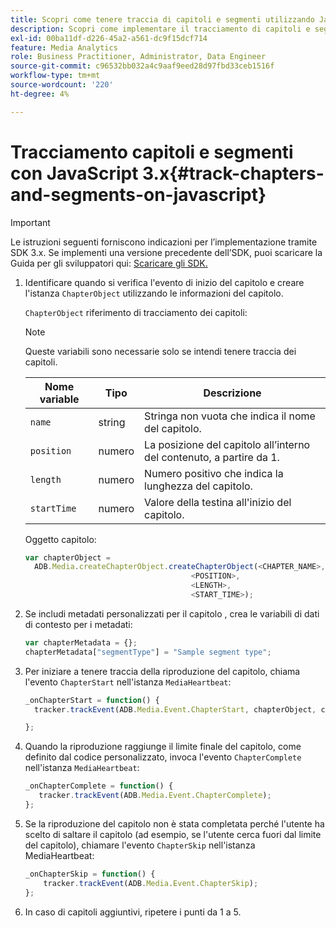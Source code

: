 ```yaml
---
title: Scopri come tenere traccia di capitoli e segmenti utilizzando JavaScript 3.x
description: Scopri come implementare il tracciamento di capitoli e segmenti utilizzando Media SDK nelle app del browser (JS).
exl-id: 00ba11df-d226-45a2-a561-dc9f15dcf714
feature: Media Analytics
role: Business Practitioner, Administrator, Data Engineer
source-git-commit: c96532bb032a4c9aaf9eed28d97fbd33ceb1516f
workflow-type: tm+mt
source-wordcount: '220'
ht-degree: 4%

---
```


# Tracciamento capitoli e segmenti con JavaScript 3.x{#track-chapters-and-segments-on-javascript}

>[!IMPORTANT]
>
>Le istruzioni seguenti forniscono indicazioni per l’implementazione tramite SDK 3.x. Se implementi una versione precedente dell’SDK, puoi scaricare la Guida per gli sviluppatori qui: [Scaricare gli SDK.](/help/sdk-implement/download-sdks.md)

1. Identificare quando si verifica l&#39;evento di inizio del capitolo e creare l&#39;istanza `ChapterObject` utilizzando le informazioni del capitolo.

   `ChapterObject` riferimento di tracciamento dei capitoli:

   >[!NOTE]
   >
   >Queste variabili sono necessarie solo se intendi tenere traccia dei capitoli.

   | Nome variable | Tipo | Descrizione |
   | --- | --- | --- |
   | `name` | string | Stringa non vuota che indica il nome del capitolo. |
   | `position` | numero | La posizione del capitolo all’interno del contenuto, a partire da 1. |
   | `length` | numero | Numero positivo che indica la lunghezza del capitolo. |
   | `startTime` | numero | Valore della testina all&#39;inizio del capitolo. |

   Oggetto capitolo:

   ```js
   var chapterObject =
     ADB.Media.createChapterObject.createChapterObject(<CHAPTER_NAME>,
                                        <POSITION>,
                                        <LENGTH>,
                                        <START_TIME>);
   ```

1. Se includi metadati personalizzati per il capitolo , crea le variabili di dati di contesto per i metadati:

   ```js
   var chapterMetadata = {};
   chapterMetadata["segmentType"] = "Sample segment type";
   ```

1. Per iniziare a tenere traccia della riproduzione del capitolo, chiama l&#39;evento `ChapterStart` nell&#39;istanza `MediaHeartbeat`:

   ```js
   _onChapterStart = function() {
     tracker.trackEvent(ADB.Media.Event.ChapterStart, chapterObject, chapterMetadata);
   
   };
   ```

1. Quando la riproduzione raggiunge il limite finale del capitolo, come definito dal codice personalizzato, invoca l&#39;evento `ChapterComplete` nell&#39;istanza `MediaHeartbeat`:

   ```js
   _onChapterComplete = function() {
      tracker.trackEvent(ADB.Media.Event.ChapterComplete);
   };
   ```

1. Se la riproduzione del capitolo non è stata completata perché l&#39;utente ha scelto di saltare il capitolo (ad esempio, se l&#39;utente cerca fuori dal limite del capitolo), chiamare l&#39;evento `ChapterSkip` nell&#39;istanza MediaHeartbeat:

   ```js
   _onChapterSkip = function() {
       tracker.trackEvent(ADB.Media.Event.ChapterSkip);
   };
   ```

1. In caso di capitoli aggiuntivi, ripetere i punti da 1 a 5.
